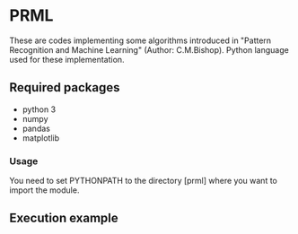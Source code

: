 # PRML
These are codes implementing some algorithms introduced in  "Pattern Recognition and Machine Learning" (Author: C.M.Bishop). Python language used for these implementation.
## Required packages
- python 3
- numpy
- pandas
- matplotlib
### Usage
You need to set PYTHONPATH to the directory [prml] where you want to import the module.

## Execution example


